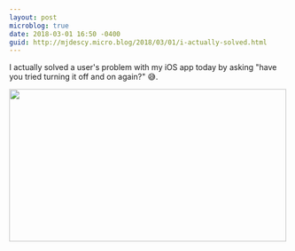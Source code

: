 ```yaml
---
layout: post
microblog: true
date: 2018-03-01 16:50 -0400
guid: http://mjdescy.micro.blog/2018/03/01/i-actually-solved.html
---
```

I actually solved a user's problem with my iOS app today by asking "have you tried turning it off and on again?" 😅.

<img src="http://mjdescy.micro.blog/uploads/2018/8202915f7a.jpg" width="500" height="275" />
